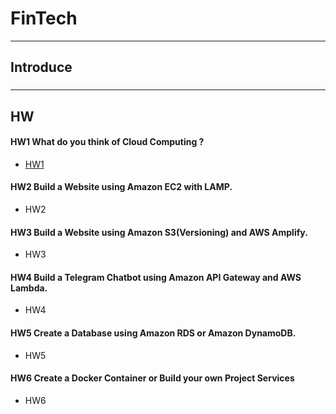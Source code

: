 # FinTech
---
## Introduce
###

---
## HW
#### HW1 What do you think of Cloud Computing ?
* [HW1](/What_do_you_think_of_Cloud_Computing?.md)
#### HW2 Build a Website using Amazon EC2 with LAMP.
* HW2
#### HW3 Build a Website using Amazon S3(Versioning) and AWS Amplify.
* HW3
#### HW4 Build a Telegram Chatbot using Amazon API Gateway and AWS Lambda.
* HW4
#### HW5 Create a Database using Amazon RDS or Amazon DynamoDB.
* HW5
#### HW6 Create a Docker Container or Build your own Project Services
* HW6
